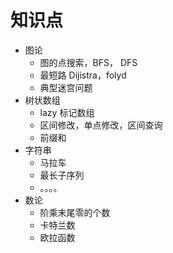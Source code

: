# 知识点

- 图论
  - 图的点搜索，BFS， DFS
  - 最短路 Dijistra，folyd
  - 典型迷宫问题
- 树状数组
  - lazy 标记数组
  - 区间修改，单点修改，区间查询
  - 前缀和
- 字符串
  - 马拉车
  - 最长子序列
  - 。。。。
- 数论
  - 阶乘末尾零的个数
  - 卡特兰数
  - 欧拉函数